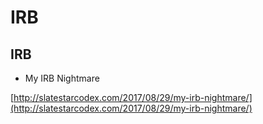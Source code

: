 # IRB

## IRB

* My IRB Nightmare

[http://slatestarcodex.com/2017/08/29/my-irb-nightmare/](http://slatestarcodex.com/2017/08/29/my-irb-nightmare/)